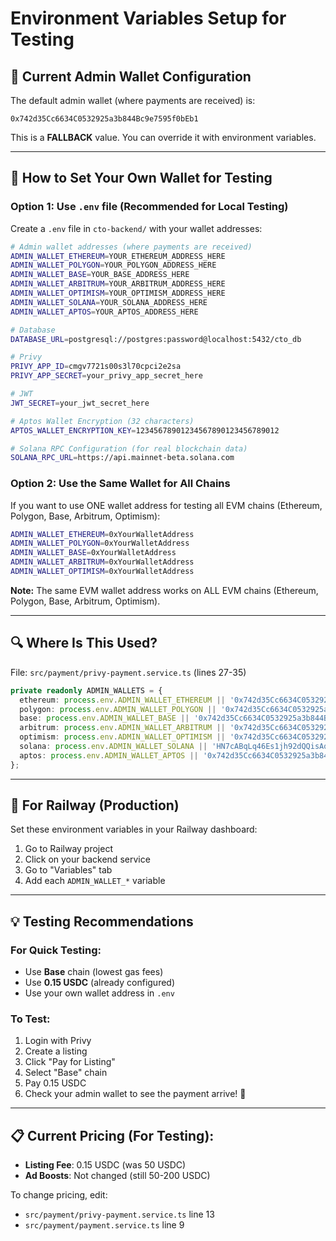 # Environment Variables Setup for Testing

## 🧪 Current Admin Wallet Configuration

The default admin wallet (where payments are received) is:
```
0x742d35Cc6634C0532925a3b844Bc9e7595f0bEb1
```

This is a **FALLBACK** value. You can override it with environment variables.

---

## 📝 How to Set Your Own Wallet for Testing

### Option 1: Use `.env` file (Recommended for Local Testing)

Create a `.env` file in `cto-backend/` with your wallet addresses:

```bash
# Admin wallet addresses (where payments are received)
ADMIN_WALLET_ETHEREUM=YOUR_ETHEREUM_ADDRESS_HERE
ADMIN_WALLET_POLYGON=YOUR_POLYGON_ADDRESS_HERE
ADMIN_WALLET_BASE=YOUR_BASE_ADDRESS_HERE
ADMIN_WALLET_ARBITRUM=YOUR_ARBITRUM_ADDRESS_HERE
ADMIN_WALLET_OPTIMISM=YOUR_OPTIMISM_ADDRESS_HERE
ADMIN_WALLET_SOLANA=YOUR_SOLANA_ADDRESS_HERE
ADMIN_WALLET_APTOS=YOUR_APTOS_ADDRESS_HERE

# Database
DATABASE_URL=postgresql://postgres:password@localhost:5432/cto_db

# Privy
PRIVY_APP_ID=cmgv7721s00s3l70cpci2e2sa
PRIVY_APP_SECRET=your_privy_app_secret_here

# JWT
JWT_SECRET=your_jwt_secret_here

# Aptos Wallet Encryption (32 characters)
APTOS_WALLET_ENCRYPTION_KEY=12345678901234567890123456789012

# Solana RPC Configuration (for real blockchain data)
SOLANA_RPC_URL=https://api.mainnet-beta.solana.com
```

### Option 2: Use the Same Wallet for All Chains

If you want to use ONE wallet address for testing all EVM chains (Ethereum, Polygon, Base, Arbitrum, Optimism):

```bash
ADMIN_WALLET_ETHEREUM=0xYourWalletAddress
ADMIN_WALLET_POLYGON=0xYourWalletAddress
ADMIN_WALLET_BASE=0xYourWalletAddress
ADMIN_WALLET_ARBITRUM=0xYourWalletAddress
ADMIN_WALLET_OPTIMISM=0xYourWalletAddress
```

**Note:** The same EVM wallet address works on ALL EVM chains (Ethereum, Polygon, Base, Arbitrum, Optimism).

---

## 🔍 Where Is This Used?

File: `src/payment/privy-payment.service.ts` (lines 27-35)

```typescript
private readonly ADMIN_WALLETS = {
  ethereum: process.env.ADMIN_WALLET_ETHEREUM || '0x742d35Cc6634C0532925a3b844Bc9e7595f0bEb1',
  polygon: process.env.ADMIN_WALLET_POLYGON || '0x742d35Cc6634C0532925a3b844Bc9e7595f0bEb1',
  base: process.env.ADMIN_WALLET_BASE || '0x742d35Cc6634C0532925a3b844Bc9e7595f0bEb1',
  arbitrum: process.env.ADMIN_WALLET_ARBITRUM || '0x742d35Cc6634C0532925a3b844Bc9e7595f0bEb1',
  optimism: process.env.ADMIN_WALLET_OPTIMISM || '0x742d35Cc6634C0532925a3b844Bc9e7595f0bEb1',
  solana: process.env.ADMIN_WALLET_SOLANA || 'HN7cABqLq46Es1jh92dQQisAq662SmxELLLsHHe4YWrH',
  aptos: process.env.ADMIN_WALLET_APTOS || '0x742d35Cc6634C0532925a3b844Bc9e7595f0bEb1',
};
```

---

## 🚀 For Railway (Production)

Set these environment variables in your Railway dashboard:
1. Go to Railway project
2. Click on your backend service
3. Go to "Variables" tab
4. Add each `ADMIN_WALLET_*` variable

---

## 💡 Testing Recommendations

### For Quick Testing:
- Use **Base** chain (lowest gas fees)
- Use **0.15 USDC** (already configured)
- Use your own wallet address in `.env`

### To Test:
1. Login with Privy
2. Create a listing
3. Click "Pay for Listing"
4. Select "Base" chain
5. Pay 0.15 USDC
6. Check your admin wallet to see the payment arrive! 🎉

---

## 📋 Current Pricing (For Testing):
- **Listing Fee**: 0.15 USDC (was 50 USDC)
- **Ad Boosts**: Not changed (still 50-200 USDC)

To change pricing, edit:
- `src/payment/privy-payment.service.ts` line 13
- `src/payment/payment.service.ts` line 9

